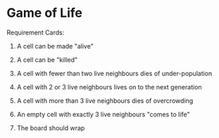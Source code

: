 # Game of Life

Requirement Cards:

1. A cell can be made "alive"

2. A cell can be "killed"

3. A cell with fewer than two live neighbours dies of under-population

4. A cell with 2 or 3 live neighbours lives on to the next generation

5. A cell with more than 3 live neighbours dies of overcrowding

6. An empty cell with exactly 3 live neighbours "comes to life"

7. The board should wrap